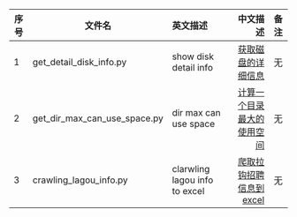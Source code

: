 |序号| 文件名  | 英文描述 | 中文描述 | 备注 |
|-----| ----- | :--------  | ---------: | :------:   |
|1| get_detail_disk_info.py     | show disk detail info       | [获取磁盘的详细信息](https://github.com/liyuanchao123/Applets/blob/master/get_detail_disk_info.py)         | 无         |
|2| get_dir_max_can_use_space.py     | dir max can use space       | [计算一个目录最大的使用空间](https://github.com/lyc-huc/Applets/blob/master/get_dir_max_can_use_space.py)        | 无         |
|3| crawling_lagou_info.py     |  clarwling lagou info to excel       |  [爬取拉钩招聘信息到excel](https://github.com/lyc-huc/Applets/blob/master/crawling_lagou_info.py)        | 无         | 
